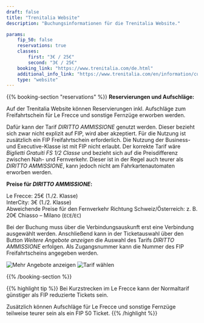 ```yaml
---
draft: false
title: "Trenitalia Website"
description: "Buchungsinformationen für die Trenitalia Website."

params:
    fip_50: false
    reservations: true
    classes:
        first: "3€ / 25€"
        second: "3€ / 25€"
    booking_link: "https://www.trenitalia.com/de.html"
    additional_info_link: "https://www.trenitalia.com/en/information/customer-service-offices.html"
    type: "website"
---
```


{{% booking-section "reservations" %}}
**Reservierungen und Aufschläge:**

Auf der Trenitalia Website können Reservierungen inkl. Aufschläge zum Freifahrtschein für Le Frecce und sonstige Fernzüge erworben werden.

Dafür kann der Tarif _DIRITTO AMMISSIONE_ genutzt werden. Dieser bezieht sich zwar nicht explizit auf FIP, wird aber akzeptiert. Für die Nutzung ist zusätzlich ein FIP Freifahrtschein erforderlich. Die Nutzung der Business- und Executive-Klasse ist mit FIP nicht erlaubt. Der korrekte Tarif wäre _Biglietti Gratuiti FS 1/2 Classe_ und bezieht sich auf die Preisdifferenz zwischen Nah- und Fernverkehr. Dieser ist in der Regel auch teurer als _DIRITTO AMMISSIONE_, kann jedoch nicht am Fahrkartenautomaten erworben werden.

**Preise für _DIRITTO AMMISSIONE_:**

Le Frecce: 25€ (1./2. Klasse) \
InterCity: 3€ (1./2. Klasse) \
Abweichende Preise für den Fernverkehr Richtung Schweiz/Österreich: z. B. 20€ Chiasso – Milano (`ECE`/`EC`)

Bei der Buchung muss über die Verbindungsauskunft erst eine Verbindung ausgewählt werden. Anschließend kann in der Ticketauswahl über den Button _Weitere Angebote anzeigen_ die Auswahl des Tarifs _DIRITTO AMMISSIONE_ erfolgen. Als Zugangsnummer kann die Nummer des FIP Freifahrtscheins angegeben werden.

![Mehr Angebote anzeigen](reservation_1.webp)
![Tarif wählen](reservation_2.webp)

{{% /booking-section %}}

{{% highlight tip %}}
Bei Kurzstrecken im Le Frecce kann der Normaltarif günstiger als FIP reduzierte Tickets sein.

Zusätzlich können Aufschläge für Le Frecce und sonstige Fernzüge teilweise teurer sein als ein FIP 50 Ticket.
{{% /highlight %}}
